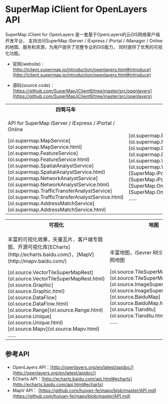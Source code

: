 # SuperMap iClient for OpenLayers API
SuperMap iClient for OpenLayers 是一套基于OpenLayers的云GIS网络客户端开发平台， 支持访问SuperMap iServer / iExpress / iPortal / iManager / Online的地图、服务和资源，为用户提供了完整专业的GIS能力， 同时提供了优秀的可视化功能。

*   官网(website)：[http://iclient.supermap.io/introduction/openlayers.html#introduce](http://iclient.supermap.io/introduction/openlayers.html#introduce)

*   源码(source code)：[https://github.com/SuperMap/iClient9/tree/master/src/openlayers](https://github.com/SuperMap/iClient9/tree/master/src/openlayers)
<table><tr>
    <th width="33.3%">四驾马车</th><th width="33.3%"></th><th width="33.3%"></th>
</tr><tr>
    <td><p>API for SuperMap iServer / iExpress / iPortal / Online</p>
        [ol.supermap.MapService](ol.supermap.MapService.html)<br>
        [ol.supermap.FeatureService](ol.supermap.FeatureService.html)<br>
        [ol.supermap.SpatialAnalystService](ol.supermap.SpatialAnalystService.html)<br>
        [ol.supermap.NetworkAnalystService](ol.supermap.NetworkAnalystService.html)<br>
        [ol.supermap.TrafficTransferAnalystService](ol.supermap.TrafficTransferAnalystService.html)<br>
        [ol.supermap.AddressMatchService](ol.supermap.AddressMatchService.html)</td>
     <td>
        <br>
        [ol.supermap.ProcessingService](ol.supermap.ProcessingService.html)<br>
        [ol.supermap.DataFlowService](ol.supermap.DataFlowService.html)<br>
        [ol.supermap.WebMap](ol.supermap.WebMap.html)<br>
        [SuperMap.iPortal](SuperMap.iPortal.html)<br>
        [SuperMap.Online](SuperMap.Online.html)<br>
        ......</td>   
         <td><p> </p></td>   
</tr></table>
<table><tr>
    <th width="33.3%">可视化</th><th width="33.3%">地图</th><th width="33.3%"></th>
</tr><tr>
    <td><p>丰富的可视化效果，矢量瓦片、客户端专题图、开源可视化库[ECharts](http://echarts.baidu.com/)，[MapV](http://mapv.baidu.com/)</p>
        [ol.source.VectorTileSuperMapRest](ol.source.VectorTileSuperMapRest.html)<br>
        [ol.source.Graphic](ol.source.Graphic.html)<br>
        [ol.source.DataFlow](ol.source.DataFlow.html)<br>
        [ol.source.Range](ol.source.Range.html)<br>
        [ol.source.Unique](ol.source.Unique.html)<br>
        [ol.source.Mapv](ol.source.Mapv.html)<br>
        ......</td>
    <td><p>丰富地图，iSevrer REST MAP、互联网地图</p>
        [ol.source.TileSuperMapRest](ol.source.TileSuperMapRest.html)<br>
        [ol.source.ImageSuperMapRest](ol.source.ImageSuperMapRest.html)<br>
        [ol.source.BaiduMap](ol.source.BaiduMap.html)<br>
        [ol.source.Tianditu](ol.source.Tianditu.html)<br>
         ......</td>
    <td><p></p>
</tr></table>

## 参考API

*   OpenLayers API：[http://openlayers.org/en/latest/apidoc/](http://openlayers.org/en/latest/apidoc/)
*   ECharts API：[http://echarts.baidu.com/api.html#echarts](http://echarts.baidu.com/api.html#echarts)
*   MapV API：   [https://github.com/huiyan-fe/mapv/blob/master/API.md](https://github.com/huiyan-fe/mapv/blob/master/API.md)
